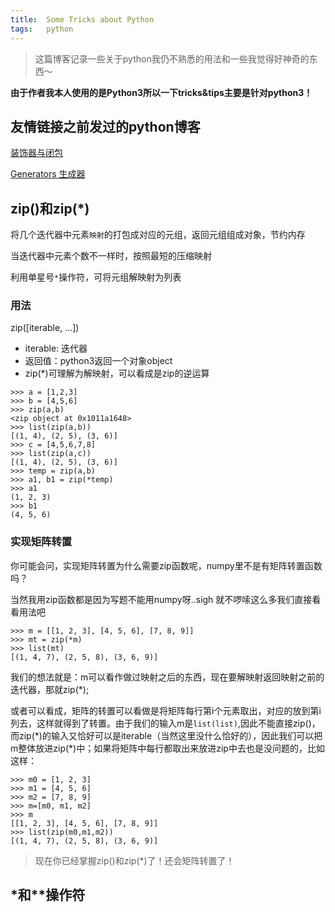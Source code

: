 ```yaml
---
title:	Some Tricks about Python
tags:	python
---
```


> 这篇博客记录一些关于python我仍不熟悉的用法和一些我觉得好神奇的东西～

**由于作者我本人使用的是Python3所以一下tricks&tips主要是针对python3！**

## 友情链接之前发过的python博客

[装饰器与闭包](http://xusy2333.cn/2018/09/06/python-decorator/)

[Generators 生成器](http://xusy2333.cn/2018/09/19/generator-iterator/)

## zip()和zip(\*)

将几个迭代器中元素`映射`的打包成对应的元组，返回元组组成对象，节约内存

当迭代器中元素个数不一样时，按照最短的压缩映射

利用单星号`*`操作符，可将元组解映射为列表

### 用法

zip([iterable, ...])

- iterable: 迭代器
- 返回值：python3返回一个对象object
- zip(\*)可理解为解映射，可以看成是zip的逆运算

```
>>> a = [1,2,3]
>>> b = [4,5,6]
>>> zip(a,b)
<zip object at 0x1011a1648>
>>> list(zip(a,b))
[(1, 4), (2, 5), (3, 6)]
>>> c = [4,5,6,7,8]
>>> list(zip(a,c))
[(1, 4), (2, 5), (3, 6)]
>>> temp = zip(a,b)
>>> a1, b1 = zip(*temp)
>>> a1
(1, 2, 3)
>>> b1
(4, 5, 6)
```

### 实现矩阵转置

你可能会问，实现矩阵转置为什么需要zip函数呢，numpy里不是有矩阵转置函数吗？

当然我用zip函数都是因为写题不能用numpy呀..sigh 就不啰嗦这么多我们直接看看用法吧

```
>>> m = [[1, 2, 3], [4, 5, 6], [7, 8, 9]]
>>> mt = zip(*m)
>>> list(mt)
[(1, 4, 7), (2, 5, 8), (3, 6, 9)]
```
我们的想法就是：m可以看作做过映射之后的东西，现在要解映射返回映射之前的迭代器，那就zip(\*);

或者可以看成，矩阵的转置可以看做是将矩阵每行第i个元素取出，对应的放到第i列去，这样就得到了转置。由于我们的输入m是`list(list)`,因此不能直接zip()，而zip(\*)的输入又恰好可以是iterable（当然这里没什么恰好的），因此我们可以把m整体放进zip(\*)中；如果将矩阵中每行都取出来放进zip中去也是没问题的，比如这样：
```
>>> m0 = [1, 2, 3]
>>> m1 = [4, 5, 6]
>>> m2 = [7, 8, 9]
>>> m=[m0, m1, m2]
>>> m
[[1, 2, 3], [4, 5, 6], [7, 8, 9]]
>>> list(zip(m0,m1,m2))
[(1, 4, 7), (2, 5, 8), (3, 6, 9)]
```

> 现在你已经掌握zip()和zip(\*)了！还会矩阵转置了！

## \*和\*\*操作符




